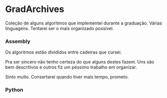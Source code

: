 # GradArchives
Coleção de alguns algoritmos que implementei durante a graduação.
Várias linguagens.
Tentarei ser o mais organizado possível.

### Assembly ###

Os algoritmos estão divididos entre cadeiras que cursei.

Pra ser sincero não tenho certeza do que alguns destes fazem. Uns são bem descritivos e outros fiz um péssimo trabalho em organizar.

Sinto muito. Consertarei quando tiver mais tempo, prometo.

### Python ###
